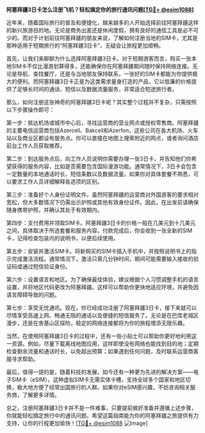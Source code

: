 **阿塞拜疆3日卡怎么注册飞机？轻松搞定你的旅行通讯问题[[TG💪+ @esim1088](https://t.me/s/esim1088)]**

近年来，随着国际旅行的普及和便捷化，越来越多的人开始选择前往阿塞拜疆这样的新兴旅游目的地。无论是商务出差还是休闲度假，拥有良好的通信工具是必不可少的。而对于计划前往阿塞拜疆的朋友来说，了解如何注册当地的SIM卡，尤其是那种适用于短期旅行的“阿塞拜疆3日卡”，无疑会让旅程更加顺畅。

首先，让我们来聊聊为什么选择阿塞拜疆3日卡。对于短期游客而言，购买一张本地SIM卡不仅比漫游划算得多，还能确保你在阿塞拜疆期间随时保持网络连接。无论是导航、查找餐厅，还是与当地朋友保持联系，一张好的SIM卡都能为你提供极大的便利。而阿塞拜疆3日卡正是为这类需求量身打造的产品，它以低廉的价格提供了足够长时间的通话、短信以及数据流量服务，非常适合短途旅行者。

那么，如何注册这张神奇的阿塞拜疆3日卡呢？其实整个过程并不复杂，只需按照以下步骤操作即可：

第一步：抵达机场或城市中心后，寻找运营商的营业网点或授权零售商。阿塞拜疆的主要电信运营商包括Azercell、Bakcell和Azerfon，这些公司在各大机场、火车站以及商业区都设有服务点。你可以直接在地图上搜索附近的网点，或者询问酒店前台工作人员获取推荐。

第二步：到达服务点后，向工作人员说明你需要办理一张3日卡，并告知他们你希望获得的服务内容，比如是否需要包含国际漫游功能。通常情况下，3日卡会包含一定数量的本地通话时长、短信条数以及数据流量。如果你对具体套餐不熟悉，可以要求工作人员详细解释各选项的区别。

第三步：准备好个人身份证明文件。虽然阿塞拜疆的运营商对外国游客的要求相对宽松，但大多数情况下仍需出示护照或其他有效身份证件。因此，在出发前请确保随身携带护照，并确认其处于有效期内。

第四步：支付费用并领取SIM卡。阿塞拜疆3日卡的价格一般在几美元到十几美元之间，具体取决于所选套餐和服务内容。付款完成后，你会收到一张全新的SIM卡，记得检查包装内的说明书，以便后续使用。

第五步：安装并激活SIM卡。将新购买的SIM卡插入手机中，并按照说明书上的指示完成激活流程。通常情况下，激活只需几分钟时间，期间可能需要输入接收的验证码或通过短信验证身份。

第六步：设置语言和地区。为了确保最佳体验，建议根据个人习惯调整手机的语言设置，并将地区代码更改为阿塞拜疆。这样可以帮助你更快地适应环境，并避免因语言障碍导致的问题。

第七步：享受无忧通讯。现在，你已经成功注册了阿塞拜疆3日卡，接下来就可以尽情享受高速上网、畅通无阻的通话以及便捷的短信服务了。无论是在巴库老城区漫步，还是在舍基山区探险，稳定的网络连接都将为你的旅程增添无限乐趣。

当然，在使用阿塞拜疆3日卡的过程中，还有一些小贴士可以帮助你更好地利用这一资源。例如，尽量下载离线地图应用，这样即使没有网络也能找到目的地；定期检查剩余流量和通话时长，以免超出预算；如果遇到任何问题，及时联系运营商客服寻求帮助。

最后，值得一提的是，随着科技的发展，如今还有一种更为先进的解决方案——电子SIM卡（eSIM）。这种虚拟SIM卡无需实体卡槽，支持全球多个国家和地区切换，极大地方便了经常出国旅行的人群。如果你对eSIM感兴趣，不妨咨询相关服务商，了解更多详情。

总之，注册阿塞拜疆3日卡并不是一件难事，只要提前做好准备并遵循上述步骤，你就能轻松搞定旅行中的通讯问题。希望这篇指南能为你的阿塞拜疆之旅提供有力支持，让你的行程更加愉快！[[TG💪+ @esim1088](https://t.me/s/esim1088) ![Image](https://i.postimg.cc/4NQfJmqS/Snipaste-2025-05-13-00-14-12.png)]